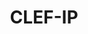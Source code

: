 ---
citation: Piroi, F., Hanbury, A., Lupu, M., Filippov, I., Sexton, A. P., & Magdy,
  W. (2021). The CLEF-IP 2012 Test Collection (1.0.0) [Data set]. TU Wien. https://doi.org/10.48436/khw86-rnf37
contributors:
- Florina Piroi
- Mihai Lupu
- Allan Hanbury
- Veronika Zenz
cost: none
description: "CLEF was a long-running project to benchmark cross-language information\
  \ retrieval (IR) models. CLEF-IP was a strand of this benchmarking research that\
  \ ran from 2010-2013, the data from which was used as a benchmarking activity of\
  \ the CLEF 2010-2013 conferences.\n\nThe CLEF-IP collection contains patents, physically\
  \ stored as a collection of XML fields encoding patent documents. A patent document\
  \ may be an application document, a search report, or a granted patent document.\
  \ \n\nAll textual documents in the CLEF-IP collection contain the following main\
  \ XML fields: bibliographic data, abstract, description, and claims. Not all documents\
  \ actually have content in these \x1Celds. \n\nThe datasets are archived on the\
  \ CLEF-IP site, and in the TU Wien research data repository (with DOIs) here: https://researchdata.tuwien.at/search?q=clef-ip&l=list&p=1&s=10&sort=bestmatch"
documentation: http://ceur-ws.org/Vol-1178/CLEF2012wn-CLEFIP-PiroiEt2012.pdf
doi: https://doi.org/10.48436/khw86-rnf37
last_edit: Thu, 27 Jul 2023 08:24:20 GMT
location: http://www.ifs.tuwien.ac.at/~clef-ip/index.html
maintained_by: TU Wien
open_access: 'TRUE'
shortname: clef_ip
tags:
- validation
- information retrieval
- patents
- semantic
title: CLEF-IP
uuid: bec8bffc-8217-4cfc-a651-3f06c0cfbe0f
versioning: 'TRUE'
---